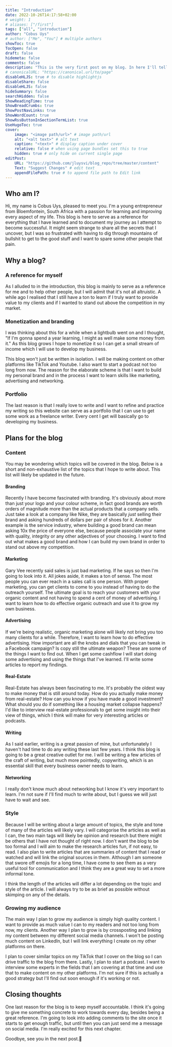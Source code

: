 ```yaml
---
title: "Introduction"
date: 2022-10-26T14:17:58+02:00
# weight: 1
# aliases: ["/first"]
tags: ["all", "introduction"]
author: "Cobus Uys"
# author: ["Me", "You"] # multiple authors
showToc: true
TocOpen: false
draft: false
hidemeta: false
comments: false
description: "This is the very first post on my blog. In here I'll tell you who I am, what inspired me to make this blog and what plans I have for it."
# canonicalURL: "https://canonical.url/to/page"
disableHLJS: true # to disable highlightjs
disableShare: false
disableHLJS: false
hideSummary: false
searchHidden: false
ShowReadingTime: true
ShowBreadCrumbs: true
ShowPostNavLinks: true
ShowWordCount: true
ShowRssButtonInSectionTermList: true
UseHugoToc: true
cover:
    image: "<image path/url>" # image path/url
    alt: "<alt text>" # alt text
    caption: "<text>" # display caption under cover
    relative: false # when using page bundles set this to true
    hidden: true # only hide on current single page
editPost:
    URL: "https://github.com/jluysvi/blog_repo/tree/master/content"
    Text: "Suggest Changes" # edit text
    appendFilePath: true # to append file path to Edit link
---
```

## Who am I?
Hi, my name is Cobus Uys, pleased to meet you. I'm a young entrepreneur from Bloemfontein, South Africa with a passion for learning and improving every aspect of my life. This blog is here to serve as a reference for everything that I have learned and to document my journey as I attempt to become successful. It might seem strange to share all the secrets that I uncover, but I was so frustrated with having to dig through mountains of bullshit to get to the good stuff and I want to spare some other people that pain.
## Why a blog?
### A reference for myself
As I alluded to in the introduction, this blog is mainly to serve as a reference for me and to help other people, but I will admit that it's not all altruistic. A while ago I realised that I still have a ton to learn if I truly want to provide value to my clients and if I wanted to stand out above the competition in my market.
### Monetization and branding
I was thinking about this for a while when a lightbulb went on and I thought, "If I'm gonna spend a year learning, I might as well make some money from it." As this blog grows I hope to monetize it so I can get a small stream of income which I will use to develop my business.

This blog won't just be written in isolation. I will be making content on other platforms like TikTok and Youtube. I also want to start a podcast not too long from now. The reason for the elaborate scheme is that I want to build my personal brand and in the process I want to learn skills like marketing, advertising and networking. 
### Portfolio
The last reason is that I really love to write and I want to refine and practice my writing so this website can serve as a portfolio that I can use to get some work as a freelance writer. Every cent I get will basically go to developing my business. 
## Plans for the blog
### Content
You may be wondering which topics will be covered in the blog. Below is a short and non-exhaustive list of the topics that I hope to write about. This list will likely be updated in the future.
#### Branding
Recently I have become fascinated with branding. It's obviously about more than just your logo and your colour scheme, in fact good brands are worth orders of magnitude more than the actual products that a company sells. Just take a look at a company like Nike, they are basically *just* selling their brand and asking hundreds of dollars per pair of shoes for it. Another example is the service industry, where building a good brand can mean asking 10x the price of everyone else, because people associate your name with quality, integrity or any other adjectives of your choosing. I want to find out what makes a good brand and how I can build my own brand in order to stand out above my competition.
#### Marketing
Gary Vee recently said sales is just bad marketing. If he says so then I'm going to look into it. All jokes aside, it makes a ton of sense. The most people you can ever reach in a sales call is one person. With proper marketing, you can get clients to come to you instead of having to do the outreach yourself. The ultimate goal is to reach your customers with your organic content and not having to spend a cent of money of advertising. I want to learn how to do effective organic outreach and use it to grow my own business.
#### Advertising
If we're being realistic, organic marketing alone will likely not bring you too many clients for a while. Therefore, I want to learn how to do effective advertising. How important are all the knobs and dials that you can tweak in a Facebook campaign? Is copy still the ultimate weapon? These are some of the things I want to find out. When I get some cashflow I will start doing some advertising and using the things that I've learned. I'll write some articles to report my findings. 
#### Real-Estate
Real-Estate has always been fascinating to me. It's probably the oldest way to make money that is still around today. How do you actually make money from real-estate? How can you know if you have made a good investment? What should you do if something like a housing market collapse happens? I'd like to interview real-estate professionals to get some insight into their view of things, which I think will make for very interesting articles or podcasts. 
#### Writing
As I said earlier, writing is a great passion of mine, but unfortunately I haven't had time to do any writing these last few years. I think this blog is going to be a great creative outlet for me. I will be writing a few articles of the craft of writing, but much more pointedly, copywriting, which is an essential skill that every business owner needs to learn. 
#### Networking
I really don't know much about networking but I know it's very important to learn. I'm not sure if I'll find much to write about, but I guess we will just have to wait and see. 
### Style
Because I will be writing about a large amount of topics, the style and tone of many of the articles will likely vary. I will categorise the articles as well as I can, the two main tags will likely be opinion and research but there might be others that I have not thought of right now. I don't want the blog to be too formal and I will aim to make the research articles fun, if not easy, to read. I also plan to write articles that are summaries of content that I read or watched and will link the original sources in them. 
Although I am someone that swore off emojis for a long time, I have come to see them as a very useful tool for communication and I think they are a great way to set a more informal tone. 

I think the length of the articles will differ a lot depending on the topic and style of the article. I will always try to be as brief as possible without skimping on any of the details. 
### Growing my audience
The main way I plan to grow my audience is simply high quality content. I want to provide as much value I can to my readers and not too long from now, my clients. Another way I plan to grow is by crossposting and linking my content between my different social media channels. I won't be posting much content on LinkedIn, but I will link everything I create on my other platforms on there.

I plan to cover similar topics on my TikTok that I cover on the blog so I can drive traffic to the blog from there. Lastly, I plan to start a podcast. I want to interview some experts in the fields that I am covering at that time and use that to make content on my other platforms. I'm not sure if this is actually a good strategy but I'll find out soon enough if it's working or not.
## Closing thoughts
One last reason for the blog is to keep myself accountable. I think it's going to give me something concrete to work towards every day, besides being a great reference. I'm going to look into adding comments to the site once it starts to get enough traffic, but until then you can just send me a message on social media. I'm really excited for this next chapter.

Goodbye, see you in the next post.👋